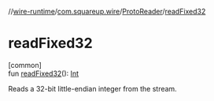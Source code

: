 //[wire-runtime](../../../index.md)/[com.squareup.wire](../index.md)/[ProtoReader](index.md)/[readFixed32](read-fixed32.md)

# readFixed32

[common]\
fun [readFixed32](read-fixed32.md)(): [Int](https://kotlinlang.org/api/latest/jvm/stdlib/kotlin/-int/index.html)

Reads a 32-bit little-endian integer from the stream.
